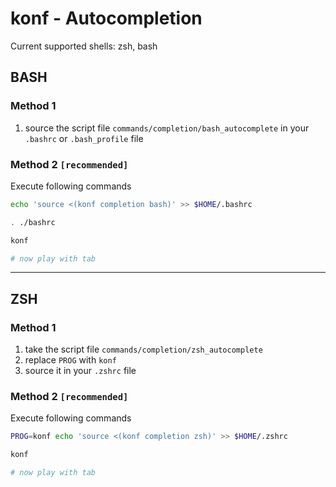 
# konf - Autocompletion

Current supported shells: zsh, bash

## BASH

### Method 1

1. source the script file `commands/completion/bash_autocomplete` in your `.bashrc` or `.bash_profile` file

### Method 2 `[recommended]`

Execute following commands

```sh
echo 'source <(konf completion bash)' >> $HOME/.bashrc

. ./bashrc

konf

# now play with tab
```

---

## ZSH

### Method 1

1. take the script file `commands/completion/zsh_autocomplete`
2. replace `PROG` with `konf`
3. source it in your `.zshrc` file

### Method 2 `[recommended]`

Execute following commands

```sh
PROG=konf echo 'source <(konf completion zsh)' >> $HOME/.zshrc

konf

# now play with tab
```
